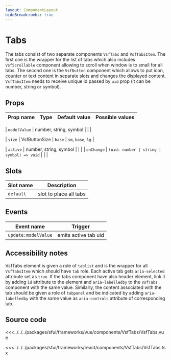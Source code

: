 ```yaml
---
layout: ComponentLayout
hideBreadcrumbs: true
---
```

#  Tabs
The tabs consist of two separate components `VsfTabs` and `VsfTabsItem`. The first one is the wrapper for the list of tabs which also includes `VsfScrollable` component allowing to scroll when window is to small for all tabs. The second one is the `VsfButton` component which allows to put icon, counter or text content in separate slots and changes the displayed content. `VsfTabsItem` needs to receive unique id passed by `uid` prop (it can be number, string or symbol).

<Generate />

## Props

| Prop name           | Type                        | Default value | Possible values                        |
|---------------------|-----------------------------|---------------|----------------------------------------|
<!-- vue -->
| `modelValue`        | number, string, symbol      |               |                                        |
<!-- end vue -->
| `size`              | VsfButtonSize              | `base`        | `sm`, `base`, `lg`                     |
<!-- react -->
| `active`            | number, string, symbol      |               |                                        |
| `onChange`          | `(uid: number | string | symbol) => void` | |                                        |
<!-- end react -->

<!-- vue -->
## Slots

| Slot name |            Description          |
| --------- | ------------------------------- |
| `default` |  slot to place all tabs         |

## Events

| Event name |            Trigger             |
| ---------- | ----------------------------   |
| `update:modelValue` | emits active tab uid  |
<!-- end vue -->
## Accessibility notes
VsfTabs element is given a role of `tablist` and is the wrapper for all `VsfTabsItem` which should have `tab` role. Each active tab gets `aria-selected` attribute set as `true`. If the tabs component have also header element, link it by adding `id` attribute to the element and `aria-labelledby` to the `VsfTabs` component with the same value.
Similarly, the content associated with the tab should be given a role of `tabpanel` and be indicated by adding `aria-labelledby` with the same value as `aria-controls` attribute of corresponding tab.

## Source code

<!-- vue -->
<<<../../../packages/sfui/frameworks/vue/components/VsfTabs/VsfTabs.vue
<!-- end vue -->
<!-- react -->
<<<../../../packages/sfui/frameworks/react/components/VsfTabs/VsfTabs.tsx
<!-- end react -->

